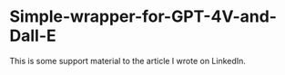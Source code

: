 # Simple-wrapper-for-GPT-4V-and-Dall-E
This is some support material to the article I wrote on LinkedIn.
